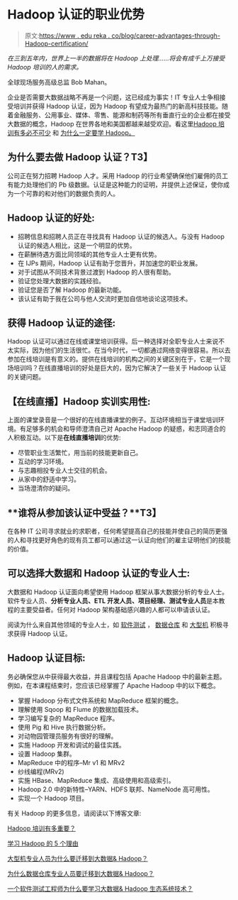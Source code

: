 # Hadoop 认证的职业优势

> 原文:[https://www . edu reka . co/blog/career-advantages-through-Hadoop-certification/](https://www.edureka.co/blog/career-advantages-through-hadoop-certification/)

*在三到五年内，世界上一半的数据将在 Hadoop 上处理……将会有成千上万接受 Hadoop 培训的人的需求。*

全球现场服务高级总监 Bob Mahan。

企业是否需要大数据战略不再是一个问题，这已经成为事实！IT 专业人士争相接受培训并获得 Hadoop 认证，因为 Hadoop 有望成为最热门的新高科技技能。随着金融服务、公用事业、媒体、零售、能源和制药等所有垂直行业的企业都在接受大数据的概念，Hadoop 在世界各地和美国都越来越受欢迎。看这里[Hadoop 培训有多必不可少](https://www.edureka.co/blog/how-essential-is-hadoop-training/) 和 [为什么一定要学 Hadoop。](https://www.edureka.co/blog/5-reasons-to-learn-hadoop)

## **为什么要去做 Hadoop 认证？T3】**

公司正在努力招聘 Hadoop 人才。采用 Hadoop 的行业希望确保他们雇佣的员工有能力处理他们的 Pb 级数据。认证是这种能力的证明，并提供上述保证，使你成为一个可靠的和对他们的数据负责的人。

## **Hadoop 认证的好处:**

*   招聘信息和招聘人员正在寻找具有 Hadoop 认证的候选人。与没有 Hadoop 认证的候选人相比，这是一个明显的优势。
*   在薪酬待遇方面比同领域的其他专业人士更有优势。
*   在 IJPs 期间，Hadoop 认证有助于您晋升，并加速您的职业发展。
*   对于试图从不同技术背景过渡到 Hadoop 的人很有帮助。
*   验证您处理大数据的实践经验。
*   验证您是否了解 Hadoop 的最新功能。
*   该认证有助于我在公司与他人交流时更加自信地谈论这项技术。

## **获得 Hadoop 认证的途径:**

Hadoop 认证可以通过在线或课堂培训获得。后一种选择对全职专业人士来说不太实际，因为他们的生活很忙。在当今时代，一切都通过网络变得很容易。所以去参加在线培训是有意义的。提供在线培训的机构之间的关键区别在于，它是一个现场培训吗？在线直播培训的好处是巨大的，因为它解决了一些关于 Hadoop 认证的关键问题。

## **【在线直播】Hadoop 实训实用性:**

上面的课堂录音是一个很好的在线直播课堂的例子。互动环境相当于课堂培训环境。有足够多的机会和导师澄清自己对 Apache Hadoop 的疑惑，和志同道合的人积极互动。以下是**在线直播培训**的优势:

*   尽管职业生活繁忙，用当前的技能更新自己。
*   互动的学习环境。
*   与志趣相投专业人士交往的机会。
*   从家中的舒适中学习。
*   当场澄清你的疑问。

## **谁将从参加该认证中受益？**T3】

在各种 IT 公司寻求就业的求职者，任何希望提高自己的技能并使自己的简历更强的人和寻找更好角色的现有员工都可以通过这一认证向他们的雇主证明他们的技能的价值。

## **可以选择大数据和 Hadoop 认证的专业人士:**

大数据和 Hadoop 认证面向希望使用 Hadoop 框架从事大数据分析的专业人士。软件专业人员、**分析专业人员、ETL 开发人员、项目经理、测试专业人员**是本教程的主要受益者。任何对 Hadoop 架构基础感兴趣的人都可以申请该认证。

阅读为什么来自其他领域的专业人士，如 [软件测试](https://www.edureka.co/blog/why-software-testing-eng-learn-big-data-and-hadoop-ecosystem-technologies/) ， [数据仓库](https://www.edureka.co/blog/why-should-a-data-warehouse-professional-move-to-big-data-hadoop/) 和 [大型机](https://www.edureka.co/blog/move-from-mainframe-to-big-data-hadoop/) 积极寻求获得 Hadoop 认证。

## **Hadoop 认证目标:**

务必确保您从中获得最大收益，并且课程包括 Apache Hadoop 中的最新主题。例如，在本课程结束时，您应该已经掌握了 Apache Hadoop 中的以下概念。

*   掌握 Hadoop 分布式文件系统和 MapReduce 框架的概念。
*   理解使用 Sqoop 和 Flume 的数据加载技术。
*   学习编写复杂的 MapReduce 程序。
*   使用 Pig 和 Hive 执行数据分析。
*   对动物园管理员服务有很好的理解。
*   实施 Hadoop 开发和调试的最佳实践。
*   设置 Hadoop 集群。
*   MapReduce 中的程序–Mr v1 和 MRv2
*   纱线编程(MRv2)
*   实施 HBase、MapReduce 集成、高级使用和高级索引。
*   Hadoop 2.0 中的新特性–YARN、HDFS 联邦、NameNode 高可用性。
*   实现一个 Hadoop 项目。

有关 Hadoop 的更多信息，请阅读以下博客文章:

[Hadoop 培训有多重要？](https://www.edureka.co/blog/how-essential-is-hadoop-training/)

[学习 Hadoop 的 5 个理由](https://www.edureka.co/blog/5-reasons-to-learn-hadoop)

[大型机专业人员为什么要迁移到大数据& Hadoop？](https://www.edureka.co/blog/move-from-mainframe-to-big-data-hadoop/)

[为什么数据仓库专业人员要迁移到大数据& Hadoop？](https://www.edureka.co/blog/why-should-a-data-warehouse-professional-move-to-big-data-hadoop/)

[一个软件测试工程师为什么要学习大数据& Hadoop 生态系统技术？](https://www.edureka.co/blog/why-software-testing-eng-learn-big-data-and-hadoop-ecosystem-technologies/)